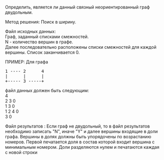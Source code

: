 Определить, является ли данный связный неориентированный граф двудольным.

Метод решения: Поиск в ширину.

Файл исходных данных:  
Граф, заданный списками смежностей.  
N - количество вершин в графе.  
Далее последовательно расположены списки смежностей для каждой вершины. Список заканчивается 0.

ПРИМЕР:
Для графа
<pre>
1 ---- 2      4  
|      |      |  
+----- 3 -----+  
</pre>
файл данных должен быть следующим:  
4  
2 3 0  
1 3 0  
1 2 4 0  
3 0  

Файл результатов :
Если граф не двудольный, то в файл результатов необходимо записать
"N", иначе "Y" и далее вершины входящие в доли графа. Вершины в долях
должны быть упорядочены по возрастанию номеров. Первой печатается доля в
состав которой входит вершина с минимальным номером. Доли разделяются нулем
и печатаются каждая с новой строки
